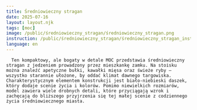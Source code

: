 ```yaml
---
title: Średniowieczny stragan
date: 2025-07-16
layout: layout.njk
tags: [moc]
image: /public/średniowieczny_stragan/średniowieczny_stragan.png
instruction: /public/średniowieczny_stragan/średniowieczny_stragan_instrukcja.pdf
language: en
---
```


      Ten kompaktowy, ale bogaty w detale MOC przedstawia średniowieczny stragan z jedzeniem prowadzony przez mieszkankę zamku. Na stoisku można znaleźć apetyczne bułki, kawałki mięsa oraz świeże ryby — wszystko starannie ułożone, by oddać klimat dawnego targowiska. Charakterystycznym elementem konstrukcji jest biało-niebieski daszek, który dodaje scenie życia i kolorów. Pomimo niewielkich rozmiarów, model zawiera wiele drobnych detali, które przyciągają wzrok i zachęcają do bliższego przyjrzenia się tej małej scenie z codziennego życia średniowiecznego miasta.
